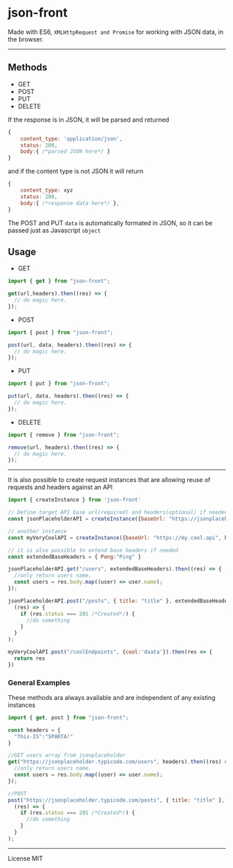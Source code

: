# json-front

Made with ES6, `XMLHttpRequest and Promise` for working with JSON data, in the browser.

---

## Methods

- GET
- POST
- PUT
- DELETE

If the response is in JSON, it will be parsed and returned

```javascript
{
    content_type: 'application/json',
    status: 200,
    body:{ /*parsed JSON here*/ }
}
```

and if the content type is not JSON
it will return

```javascript
{
    content_type: xyz
    status: 200,
    body:{ /*response data here*/ },
}
```

The POST and PUT `data` is automatically formated in JSON,
so it can be passed just as Javascript `object`

## Usage

- GET

```javascript
import { get } from "json-front";

get(url,headers).then((res) => {
  // do magic here.
});
```

- POST

```javascript
import { post } from "json-front";

post(url, data, headers).then((res) => {
  // do magic here.
});
```

- PUT

```javascript
import { put } from "json-front";

put(url, data, headers).then((res) => {
  // do magic here.
});
```

- DELETE

```javascript
import { remove } from "json-front";

remove(url, headers).then((res) => {
  // do magic here.
});
```

---

It is also possible to create request instances that are allowing reuse of requests and headers against an API

```javascript
import { createInstance } from 'json-front'

// Define target API base url(required) and headers(optional) if needed
const jsonPlaceholderAPI = createInstance({baseUrl: "https://jsonplaceholder.typicode.com", baseHeaders: { "Ping":"Pong" }})

// another instance
const myVeryCoolAPI = createInstance({baseUrl: "https://my.cool.api", baseHeaders: { "Meow":"woof" }})

// it is also possible to extend base headers if needed
const extendedBaseHeaders = { Pong:"Ping" }

jsonPlaceholderAPI.get("/users", extendedBaseHeaders).then((res) => {
  //only return users name.
  const users = res.body.map((user) => user.name);
});

jsonPlaceholderAPI.post("/posts", { title: "title" }, extendedBaseHeaders).then(
  (res) => {
    if (res.status === 201 /*Created*/) {
      //do something
    }
  }
);

myVeryCoolAPI.post("/coolEndpoints", {cool:'daata'}).then(res => {
  return res
})

```

### General Examples

These methods ara always available and are independent of any existing instances

```javascript
import { get, post } from "json-front";

const headers = {
  "This-IS":"SPARTA!"
}

//GET users array from jsonplaceholder
get("https://jsonplaceholder.typicode.com/users", headers).then((res) => {
  //only return users name.
  const users = res.body.map((user) => user.name);
});

//POST
post("https://jsonplaceholder.typicode.com/posts", { title: "title" }, headers).then(
  (res) => {
    if (res.status === 201 /*Created*/) {
      //do something
    }
  }
);
```

---

License MIT
